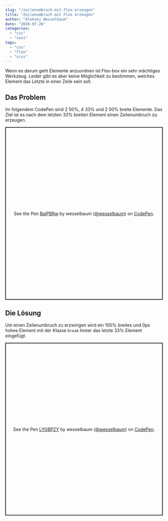 ```yaml
---
slug: "/zeilenumbruch-mit-flex-erzeugen"  
title: "Zeilenumbruch mit Flex erzeugen"
author: "Aleksej Wesselbaum"
date: "2020-07-26"
categories: 
  - "css"
  - "sass"
tags: 
  - "css"
  - "flex"
  - "scss"
---
```


Wenn es darum geht Elemente anzuordnen ist Flex-box ein sehr mächtiges Werkzeug. Leider gibt es aber keine Möglichkeit zu bestimmen, welches Element das Letzte in einer Zeile sein soll.

## Das Problem

Im folgendem CodePen sind 2 50%, 4 33% und 2 50% breite Elemente. Das Ziel ist es nach dem letzten 33% breiten Element einen Zeilenumbruch zu erzeugen.

<p class="codepen" data-height="550" data-theme-id="light" data-default-tab="css,result" data-user="wesselbaum" data-slug-hash="BajPBRw" style="height: 550px; box-sizing: border-box; display: flex; align-items: center; justify-content: center; border: 2px solid; margin: 1em 0; padding: 1em;" data-pen-title="BajPBRw"><span>See the Pen <a href="https://codepen.io/wesselbaum/pen/BajPBRw">BajPBRw</a> by wesselbaum (<a href="https://codepen.io/wesselbaum">@wesselbaum</a>) on <a href="https://codepen.io">CodePen</a>.</span></p>
<script async src="https://static.codepen.io/assets/embed/ei.js"></script>

## Die Lösung

Um einen Zeilenumbruch zu erzwingen wird ein 100% breites und 0px hohes Element mit der Klasse `break` hinter das letzte 33% Element eingefügt.

<p class="codepen" data-height="550" data-theme-id="light" data-default-tab="html,result" data-user="wesselbaum" data-slug-hash="LYGBPZY" style="height: 550px; box-sizing: border-box; display: flex; align-items: center; justify-content: center; border: 2px solid; margin: 1em 0; padding: 1em;" data-pen-title="LYGBPZY"><span>See the Pen <a href="https://codepen.io/wesselbaum/pen/LYGBPZY">LYGBPZY</a> by wesselbaum (<a href="https://codepen.io/wesselbaum">@wesselbaum</a>) on <a href="https://codepen.io">CodePen</a>.</span></p>
<script async src="https://static.codepen.io/assets/embed/ei.js"></script>
